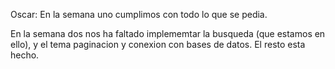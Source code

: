 Oscar: En la semana uno cumplimos con todo lo que se pedia.

En la semana dos nos ha faltado implememtar la busqueda (que estamos en ello), y el tema paginacion y conexion con bases de datos.
El resto esta hecho.